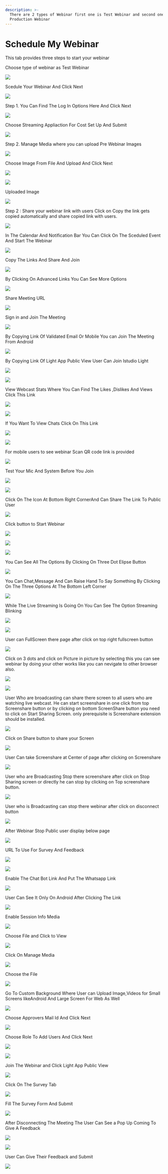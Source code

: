 ```yaml
---
description: >-
  There are 2 types of Webinar first one is Test Webinar and second one is
  Production Webinar
---
```


# Schedule My Webinar

This tab provides three steps to start your webinar

Choose type of webinar as Test Webinar

![](.gitbook/assets/image%20%2862%29.png)

Scedule Your Webinar And Click Next

![](.gitbook/assets/image%20%28292%29.png)

Step 1. You Can Find The Log In Options Here And Click Next

![](.gitbook/assets/image%20%28285%29.png)

Choose Streaming Appliaction For Cost Set Up And Submit

![](.gitbook/assets/image%20%28300%29.png)

Step 2. Manage Media where you can upload Pre Webinar Images

![](.gitbook/assets/image%20%28295%29.png)

Choose Image From File And Upload And Click Next

![](.gitbook/assets/image%20%28297%29.png)

![](.gitbook/assets/image%20%28289%29.png)

Uploaded Image

![](.gitbook/assets/image%20%28290%29.png)





Step 2 : Share your webinar link with users Click on Copy the link gets copied automatically and share copied link with users.

![](.gitbook/assets/image%20%2833%29%20%281%29.png)

In The Calendar And Notification Bar You Can Click On The Sceduled Event And Start The Webinar

![](.gitbook/assets/image%20%28306%29.png)

Copy The Links And Share And Join

![](.gitbook/assets/image%20%28325%29.png)

By Clicking On Advanced Links You Can See More Options

![](.gitbook/assets/image%20%28308%29.png)

Share Meeting URL 

![](.gitbook/assets/image%20%28301%29.png)

Sign in and Join The Meeting

![](.gitbook/assets/image%20%28315%29.png)

By Copying Link Of Validated Email Or Mobile You can Join The Meeting From Android

![](.gitbook/assets/image%20%28311%29.png)

By Copying Link Of Light App Public View User Can Join Istudio Light

![](.gitbook/assets/image%20%28322%29.png)

![](.gitbook/assets/image%20%28313%29.png)

View Webcast Stats Where You Can Find The Likes ,Dislikes And Views Click This Link

![](.gitbook/assets/image%20%28314%29.png)

![](.gitbook/assets/image%20%28317%29.png)

If You Want To View Chats Click On This Link  


![](.gitbook/assets/image%20%28316%29.png)



![](.gitbook/assets/image%20%28312%29.png)

For mobile users to see webinar Scan QR code link is provided

![](.gitbook/assets/image%20%28186%29.png)

Test Your Mic And System Before You Join

![](.gitbook/assets/image%20%28321%29.png)

![](.gitbook/assets/image%20%28318%29.png)

Click On The Icon At Bottom Right CornerAnd Can Share The Link To Public User

![](.gitbook/assets/image%20%28323%29.png)





Click  button to Start Webinar

![](.gitbook/assets/image%20%28319%29.png)

![](.gitbook/assets/image%20%28326%29.png)

![](.gitbook/assets/image%20%2866%29.png)

You Can See All The Options By Clicking On Three Dot Elipse Button  


![](.gitbook/assets/image%20%28304%29.png)

You Can Chat,Message And Can Raise Hand To Say Something By Clicking On The Three Options At The Bottom Left Corner

![](.gitbook/assets/image%20%28320%29.png)

While The Live Streaming Is Going On You Can See The Option Streaming Blinking

![](.gitbook/assets/image%20%28303%29.png)

![](.gitbook/assets/image%20%2865%29.png)

User can FullScreen there page after click on top right fullscreen button

![](.gitbook/assets/image%20%283%29%20%281%29.png)

  


Click on  3 dots and click on Picture in picture by selecting this you can see webinar by doing your other works like you can nevigate to other browser also.

![](.gitbook/assets/image%20%2876%29.png)

![](.gitbook/assets/image%20%28139%29.png)

User Who are broadcasting can share there screen to all users who are watching live webcast. He can start screenshare in one click from top Screenshare button or by clicking on bottom ScreenShare button you need to click on Start Sharing Screen. only prerequisite is Screenshare extension should be installed.

![](.gitbook/assets/image%20%28324%29.png)

Click on Share button to share your Screen

![](.gitbook/assets/image%20%28310%29.png)



User Can take Screenshare at Center of page after clicking on Screenshare 

![](.gitbook/assets/image%20%2874%29%20%281%29.png)

User who are Broadcasting Stop there screenshare after click on Stop Sharing screen or directly he can stop by clicking on Top screenshare button.

![](.gitbook/assets/image%20%282%29%20%281%29.png)

User who is Broadcasting can stop there webinar after click on disconnect button

![](.gitbook/assets/image%20%2841%29.png)

After Webinar Stop Public user display below page

![](.gitbook/assets/image%20%28250%29.png)

URL To Use For Survey And Feedback

![](.gitbook/assets/image%20%28278%29.png)

![](.gitbook/assets/image%20%28279%29.png)

Enable The Chat Bot Link And Put The Whatsapp Link

![](.gitbook/assets/image%20%28275%29.png)

User Can See It Only On Android After Clicking The Link

![](.gitbook/assets/image%20%28271%29.png)

Enable Session Info Media

![](.gitbook/assets/image%20%28276%29.png)

Choose File and Click to View

![](.gitbook/assets/image%20%28274%29.png)

Click On Manage Media

![](.gitbook/assets/image%20%28272%29.png)

Choose the File

![](.gitbook/assets/image%20%28273%29.png)

Go To Custom Background Where User can Upload Image,Videos for Small Screens likeAndroid And Large Screen For Web As Well

![](.gitbook/assets/image%20%28277%29.png)

Choose Approvers Mail Id And Click Next

![](.gitbook/assets/image%20%28264%29.png)

Choose Role To Add Users And Click Next

![](.gitbook/assets/image%20%28262%29.png)

![](.gitbook/assets/image%20%28242%29.png)

Join The Webinar and Click Light App Public View

![](.gitbook/assets/image%20%28265%29.png)

Click On The Survey Tab

![](.gitbook/assets/image%20%28258%29.png)

Fill The Survey Form And Submit

![](.gitbook/assets/image%20%28260%29.png)

After Disconnecting The Meeting The User Can See a Pop Up Coming To Give A Feedback

![](.gitbook/assets/image%20%28252%29.png)

![](.gitbook/assets/image%20%28225%29.png)



User Can Give Their Feedback and Submit

![](.gitbook/assets/image%20%28236%29.png)













